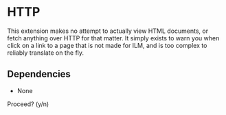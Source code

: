 # HTTP

This extension makes no attempt to actually view HTML documents, or fetch anything over HTTP for that matter. It simply exists to warn you when click on a link to a page that is not made for ILM, and is too complex to reliably translate on the fly.

## Dependencies

- None

Proceed? (y/n) 